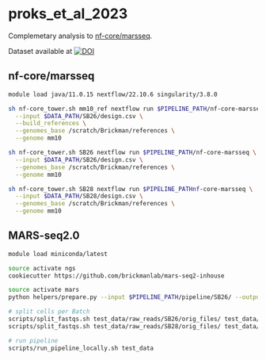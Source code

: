 # proks_et_al_2023

Complemetary analysis to [nf-core/marsseq](https://github.com/nf-core/marsseq).

Dataset available at [![DOI](https://zenodo.org/badge/DOI/10.5281/zenodo.14235045.svg)](https://doi.org/10.5281/zenodo.14235045)

## nf-core/marsseq

```bash
module load java/11.0.15 nextflow/22.10.6 singularity/3.8.0

sh nf-core_tower.sh mm10_ref nextflow run $PIPELINE_PATH/nf-core-marsseq \
  --input $DATA_PATH/SB26/design.csv \
  --build_references \
  --genomes_base /scratch/Brickman/references \
  --genome mm10

sh nf-core_tower.sh SB26 nextflow run $PIPELINE_PATH/nf-core-marsseq \
  --input $DATA_PATH/SB26/design.csv \
  --genomes_base /scratch/Brickman/references \
  --genome mm10

sh nf-core_tower.sh SB28 nextflow run $PIPELINE_PATHnf-core-marsseq \
  --input $DATA_PATH/SB28/design.csv \
  --genomes_base /scratch/Brickman/references \
  --genome mm10
```

## MARS-seq2.0

```bash
module load miniconda/latest

source activate ngs
cookiecutter https://github.com/brickmanlab/mars-seq2-inhouse

source activate mars
python helpers/prepare.py --input $PIPELINE_PATH/pipeline/SB26/ --output test_data

# split cells per Batch
scripts/split_fastqs.sh test_data/raw_reads/SB26/orig_files/ test_data/raw_reads/SB26/ 4000000
scripts/split_fastqs.sh test_data/raw_reads/SB28/orig_files/ test_data/raw_reads/SB28/ 4000000

# run pipeline
scripts/run_pipeline_locally.sh test_data
```

